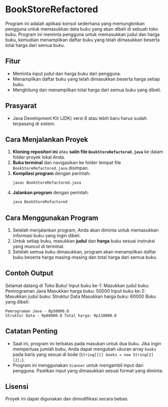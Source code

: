 # BookStoreRefactored

Program ini adalah aplikasi konsol sederhana yang memungkinkan pengguna untuk memasukkan data buku yang akan dibeli di sebuah toko buku. Program ini meminta pengguna untuk memasukkan judul dan harga buku, kemudian menampilkan daftar buku yang telah dimasukkan beserta total harga dari semua buku.

## Fitur

- Meminta input judul dan harga buku dari pengguna.
- Menampilkan daftar buku yang telah dimasukkan beserta harga setiap buku.
- Menghitung dan menampilkan total harga dari semua buku yang dibeli.

## Prasyarat

- Java Development Kit (JDK) versi 8 atau lebih baru harus sudah terpasang di sistem.

## Cara Menjalankan Proyek

1. **Kloning repositori ini** atau **salin file `BookStoreRefactored.java`** ke dalam folder proyek lokal Anda.
2. **Buka terminal** dan navigasikan ke folder tempat file `BookStoreRefactored.java` disimpan.
3. **Kompilasi program** dengan perintah:
    ```bash
    javac BookStoreRefactored.java
    ```
4. **Jalankan program** dengan perintah:
    ```bash
    java BookStoreRefactored
    ```

## Cara Menggunakan Program

1. Setelah menjalankan program, Anda akan diminta untuk memasukkan informasi buku yang ingin dibeli.
2. Untuk setiap buku, masukkan **judul** dan **harga** buku sesuai instruksi yang muncul di terminal.
3. Setelah semua buku dimasukkan, program akan menampilkan daftar buku beserta harga masing-masing dan total harga dari semua buku.

## Contoh Output

Selamat datang di Toko Buku! Input buku ke-1: Masukkan judul buku: Pemrograman Java Masukkan harga buku: 50000 Input buku ke-2: Masukkan judul buku: Struktur Data Masukkan harga buku: 60000 Buku yang dibeli:

    Pemrograman Java - Rp50000.0
    Struktur Data - Rp60000.0 Total harga: Rp110000.0

## Catatan Penting

- Saat ini, program ini terbatas pada masukan untuk dua buku. Jika ingin memperluas jumlah buku, Anda dapat mengubah ukuran array `books` pada baris yang sesuai di kode (`String[][] books = new String[2][2];`).
- Program ini menggunakan `Scanner` untuk mengambil input dari pengguna. Pastikan input yang dimasukkan sesuai format yang diminta.

## Lisensi

Proyek ini dapat digunakan dan dimodifikasi secara bebas.
